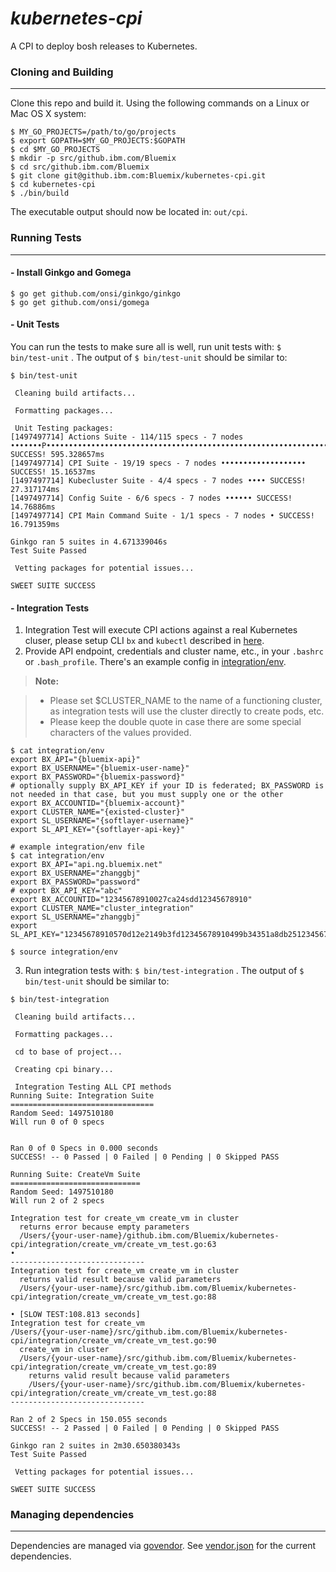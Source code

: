 ***kubernetes-cpi***
==================
A CPI to deploy bosh releases to Kubernetes.

### Cloning and Building
------------------------

Clone this repo and build it. Using the following commands on a Linux or Mac OS X system:

```
$ MY_GO_PROJECTS=/path/to/go/projects
$ export GOPATH=$MY_GO_PROJECTS:$GOPATH
$ cd $MY_GO_PROJECTS
$ mkdir -p src/github.ibm.com/Bluemix
$ cd src/github.ibm.com/Bluemix
$ git clone git@github.ibm.com:Bluemix/kubernetes-cpi.git
$ cd kubernetes-cpi
$ ./bin/build
```
The executable output should now be located in: `out/cpi`.

### Running Tests
-----------------

#### - Install Ginkgo and Gomega

```shell
$ go get github.com/onsi/ginkgo/ginkgo
$ go get github.com/onsi/gomega
```

#### - Unit Tests

You can run the tests to make sure all is well, run unit tests with: `$ bin/test-unit` . The output of `$ bin/test-unit` should be similar to:

```
$ bin/test-unit

 Cleaning build artifacts...

 Formatting packages...

 Unit Testing packages:
[1497497714] Actions Suite - 114/115 specs - 7 nodes •••••••P••••••••••••••••••••••••••••••••••••••••••••••••••••••••••••••••••••••••••••••••••••••••••••••••••••••••••• SUCCESS! 595.328657ms
[1497497714] CPI Suite - 19/19 specs - 7 nodes ••••••••••••••••••• SUCCESS! 15.16537ms
[1497497714] Kubecluster Suite - 4/4 specs - 7 nodes •••• SUCCESS! 27.317174ms
[1497497714] Config Suite - 6/6 specs - 7 nodes •••••• SUCCESS! 14.76886ms
[1497497714] CPI Main Command Suite - 1/1 specs - 7 nodes • SUCCESS! 16.791359ms

Ginkgo ran 5 suites in 4.671339046s
Test Suite Passed

 Vetting packages for potential issues...

SWEET SUITE SUCCESS
```

#### - Integration Tests

 1. Integration Test will execute CPI actions against a real Kubernetes cluser, please setup CLI `bx` and `kubectl` described in [here](https://console.bluemix.net/docs/containers/cs_cli_install.html#cs_cli_install).
 2. Provide API endpoint, credentials and cluster name, etc., in your `.bashrc` or `.bash_profile`. There's an example config in [integration/env](integration/env).
 > **Note:**

 > - Please set $CLUSTER_NAME to the name of a functioning cluster, as integration tests will use the cluster directly to create pods, etc.
 > - Please keep the double quote in case there are some special characters of the values provided.



```
$ cat integration/env
export BX_API="{bluemix-api}"
export BX_USERNAME="{bluemix-user-name}"
export BX_PASSWORD="{bluemix-password}"
# optionally supply BX_API_KEY if your ID is federated; BX_PASSWORD is not needed in that case, but you must supply one or the other
export BX_ACCOUNTID="{bluemix-account}"
export CLUSTER_NAME="{existed-cluster}"
export SL_USERNAME="{softlayer-username}"
export SL_API_KEY="{softlayer-api-key}"

# example integration/env file
$ cat integration/env
export BX_API="api.ng.bluemix.net"
export BX_USERNAME="zhanggbj"
export BX_PASSWORD="password"
# export BX_API_KEY="abc"
export BX_ACCOUNTID="12345678910027ca24sdd12345678910"
export CLUSTER_NAME="cluster_integration"
export SL_USERNAME="zhanggbj"
export SL_API_KEY="12345678910570d12e2149b3fd12345678910499b34351a8db2512345678910"

$ source integration/env
```
3. Run integration tests with: `$ bin/test-integration` . The output of  `$ bin/test-unit` should be similar to:
```
$ bin/test-integration

 Cleaning build artifacts...

 Formatting packages...

 cd to base of project...

 Creating cpi binary...

 Integration Testing ALL CPI methods
Running Suite: Integration Suite
================================
Random Seed: 1497510180
Will run 0 of 0 specs


Ran 0 of 0 Specs in 0.000 seconds
SUCCESS! -- 0 Passed | 0 Failed | 0 Pending | 0 Skipped PASS

Running Suite: CreateVm Suite
=============================
Random Seed: 1497510180
Will run 2 of 2 specs

Integration test for create_vm create_vm in cluster
  returns error because empty parameters
  /Users/{your-user-name}/github.ibm.com/Bluemix/kubernetes-cpi/integration/create_vm/create_vm_test.go:63
•
------------------------------
Integration test for create_vm create_vm in cluster
  returns valid result because valid parameters
  /Users/{your-user-name}/src/github.ibm.com/Bluemix/kubernetes-cpi/integration/create_vm/create_vm_test.go:88

• [SLOW TEST:108.813 seconds]
Integration test for create_vm
/Users/{your-user-name}/src/github.ibm.com/Bluemix/kubernetes-cpi/integration/create_vm/create_vm_test.go:90
  create_vm in cluster
  /Users/{your-user-name}/src/github.ibm.com/Bluemix/kubernetes-cpi/integration/create_vm/create_vm_test.go:89
    returns valid result because valid parameters
    /Users/{your-user-name}/src/github.ibm.com/Bluemix/kubernetes-cpi/integration/create_vm/create_vm_test.go:88
------------------------------

Ran 2 of 2 Specs in 150.055 seconds
SUCCESS! -- 2 Passed | 0 Failed | 0 Pending | 0 Skipped PASS

Ginkgo ran 2 suites in 2m30.650380343s
Test Suite Passed

 Vetting packages for potential issues...

SWEET SUITE SUCCESS
```

### Managing dependencies
-------------------------

Dependencies are managed via [govendor](https://github.com/kardianos/govendor). See [vendor.json](vendor/vendor.json) for the current dependencies.